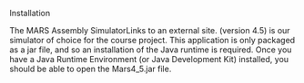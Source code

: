 Installation

The MARS Assembly SimulatorLinks to an external site. (version 4.5) is our simulator of choice for the course project. This application is only packaged as a jar file, and so an installation of the Java runtime is required. Once you have a Java Runtime Environment (or Java Development Kit) installed, you should be able to open the Mars4_5.jar file.
